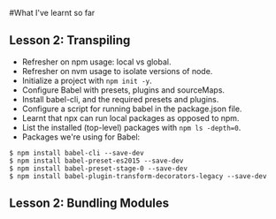 #What I've learnt so far

##  Lesson 2: Transpiling
- Refresher on npm usage: local vs global.
- Refresher on nvm usage to isolate versions of node.
- Initialize a project with `npm init -y`.
- Configure Babel with presets, plugins and sourceMaps.
- Install babel-cli, and the required presets and plugins.
- Configure a script for running babel in the package.json file.
- Learnt that npx can run local packages as opposed to npm.
- List the installed (top-level) packages with `npm ls -depth=0`.
- Packages we're using for Babel:
```
$ npm install babel-cli --save-dev
$ npm install babel-preset-es2015 --save-dev
$ npm install babel-preset-stage-0 --save-dev
$ npm install babel-plugin-transform-decorators-legacy --save-dev
```

## Lesson 2: Bundling Modules
